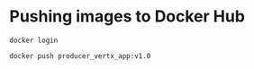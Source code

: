 # Pushing images to Docker Hub

```
docker login 
```

```
docker push producer_vertx_app:v1.0
```

